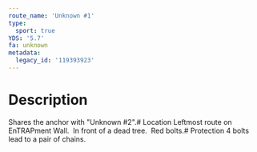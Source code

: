 ```yaml
---
route_name: 'Unknown #1'
type:
  sport: true
YDS: '5.7'
fa: unknown
metadata:
  legacy_id: '119393923'
---
```

# Description
Shares the anchor with "Unknown #2".# Location
Leftmost route on EnTRAPment Wall.  In front of a dead tree.  Red bolts.# Protection
4 bolts lead to a pair of chains.